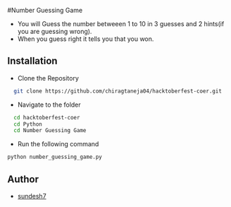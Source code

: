 #Number  Guessing Game

- You will Guess the number betweeen 1 to 10 in 3 guesses and 2 hints(if you are guessing wrong). 
- When you guess right it tells you that you won.

## Installation

- Clone the Repository
```bash
  git clone https://github.com/chiragtaneja04/hacktoberfest-coer.git
```
- Navigate to the folder
```bash
  cd hacktoberfest-coer  
  cd Python
  cd Number Guessing Game
  ```
- Run the following command
```bash
python number_guessing_game.py
```
    

## Author

- [sundesh7](https://github.com/Sundesh7)

  
